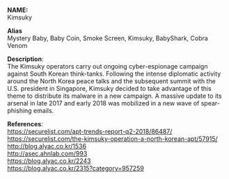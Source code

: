 **NAME:**  
Kimsuky  
  
**Alias**  
Mystery Baby, Baby Coin, Smoke Screen, Kimsuky, BabyShark, Cobra Venom  

**Description**:   
The Kimsuky operators carry out ongoing cyber-espionage campaign against South Korean think-tanks. Following the intense diplomatic activity around the North Korea peace talks and the subsequent summit with the U.S. president in Singapore, Kimsuky decided to take advantage of this theme to distribute its malware in a new campaign. A massive update to its arsenal in late 2017 and early 2018 was mobilized in a new wave of spear-phishing emails.
  
**References**:  
https://securelist.com/apt-trends-report-q2-2018/86487/  
https://securelist.com/the-kimsuky-operation-a-north-korean-apt/57915/  
http://blog.alyac.co.kr/1536  
http://asec.ahnlab.com/993  
https://blog.alyac.co.kr/2243  
https://blog.alyac.co.kr/2315?category=957259  
